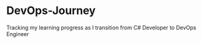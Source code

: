 # DevOps-Journey
Tracking my learning progress as I transition from C# Developer to DevOps Engineer
